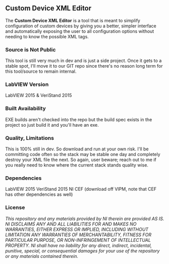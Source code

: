 ## Custom Device XML Editor ##

The **Custom Device XML Editor** is a tool that is meant to simplify configuration of custom devices by giving you a better, simpler interface and automatically exposing the user to all configuration options without needing to know the possible XML tags.

### Source is Not Public ###

This tool is still very much in dev and is just a side project. Once it gets to a stable spot, I'll move it to our GIT repo since there's no reason long term for this tool/source to remain internal.

### LabVIEW Version ###

LabVIEW 2015 & VeriStand 2015

### Built Availability ###

EXE builds aren't checked into the repo but the build spec exists in the project so just build it and you'll have an exe.

### Quality, Limitations ###

This is 100% still in dev. So download and run at your own risk. I'll be committing code often so the stack may be stable one day and completely destroy your XML file the next. So again, user beware; reach out to me if you really need to know where the current stack stands quality wise.

### Dependencies ###

LabVIEW 2015
VeriStand 2015
NI CEF (download off VIPM, note that CEF has other dependencies as well)

### License ###

*This repository and any materials provided by NI therein are provided AS IS. NI DISCLAIMS ANY AND ALL LIABILITIES FOR AND MAKES NO WARRANTIES, EITHER EXPRESS OR IMPLIED, INCLUDING WITHOUT LIMITATION ANY WARRANTIES OF MERCHANTABILITY, FITNESS FOR  PARTICULAR PURPOSE, OR NON-INFRINGEMENT OF INTELLECTUAL PROPERTY. NI shall have no liability for any direct, indirect, incidental, punitive, special, or consequential damages for your use of the repository or any materials contained therein.*